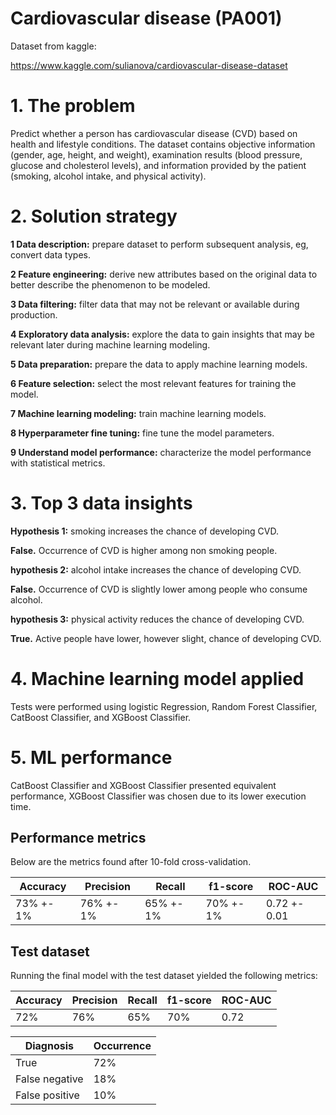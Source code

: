 # Cardiovascular disease (PA001)

Dataset from kaggle:

https://www.kaggle.com/sulianova/cardiovascular-disease-dataset

# 1. The problem
Predict whether a person has cardiovascular disease (CVD) based on health and lifestyle conditions. The dataset contains objective information (gender, age, height, and weight), examination results (blood pressure, glucose and cholesterol levels), and information provided by the patient (smoking, alcohol intake, and physical activity).

# 2. Solution strategy
**1 Data description:** prepare dataset to perform subsequent analysis, eg, convert data types.

**2 Feature engineering:** derive new attributes based on the original data to better describe the phenomenon to be modeled.

**3 Data filtering:** filter data that may not be relevant or available during production.

**4 Exploratory data analysis:** explore the data to gain insights that may be relevant later during machine learning modeling.

**5 Data preparation:** prepare the data to apply machine learning models.

**6 Feature selection:** select the most relevant features for training the model.

**7 Machine learning modeling:** train machine learning models.

**8 Hyperparameter fine tuning:** fine tune the model parameters.

**9 Understand model performance:** characterize the model performance with statistical metrics.

# 3. Top 3 data insights
**Hypothesis 1:** smoking increases the chance of developing CVD.

**False.** Occurrence of CVD is higher among non smoking people.

**hypothesis 2:** alcohol intake increases the chance of developing CVD.

**False.** Occurrence of CVD is slightly lower among people who consume alcohol.

**hypothesis 3:** physical activity reduces the chance of developing CVD.

**True.** Active people have lower, however slight, chance of developing CVD.

# 4. Machine learning model applied
Tests were performed using logistic Regression, Random Forest Classifier, CatBoost Classifier, and XGBoost Classifier.

# 5. ML performance
CatBoost Classifier and XGBoost Classifier presented equivalent performance, XGBoost Classifier was chosen due to its lower execution time.

## Performance metrics
Below are the metrics found after 10-fold cross-validation.

| Accuracy  | Precision | Recall    | f1-score  | ROC-AUC      |
| --------- | --------- | --------- | --------- | ------------ |
| 73% +- 1% | 76% +- 1% | 65% +- 1% | 70% +- 1% | 0.72 +- 0.01 |

## Test dataset
Running the final model with the test dataset yielded the following metrics:

| Accuracy | Precision | Recall | f1-score | ROC-AUC |
| -------- | --------- | ------ | -------- | ------- |
| 72%      | 76%       | 65%    | 70%      | 0.72    |

| Diagnosis      | Occurrence |
| -------------- | ---------- |
| True           | 72%        |
| False negative | 18%        |
| False positive | 10%        |
